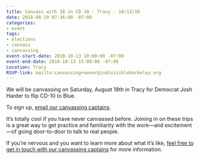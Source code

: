 ```yaml
---
title: Canvass with IB in CD 10 - Tracy - 10/13/18
date: 2018-08-29 07:36:00 -07:00
categories:
- event
tags:
- elections
- canvass
- canvassing
event-start-date: 2018-10-13 10:00:00 -07:00
event-end-date: 2018-10-13 15:00:00 -07:00
Location: Tracy
RSVP-link: mailto:canvassing+owner@indivisibleberkeley.org
---
```


We will be canvassing on Saturday, August 18th in Tracy for Democrat Josh Harder to flip CD-10 to Blue.

To sign up, [email our canvassing captains](mailto:canvassing+owner@indivisibleberkeley.org).

It’s totally cool if you have never canvassed before. Joining in on these trips is a great way to get practice and familiarity with the work—and excitement—of going door-to-door to talk to real people.

If you’re nervous and you want to learn more about what it’s like, [feel free to get in touch with our canvassing captains](mailto:canvassing+owner@indivisibleberkeley.org) for more information.